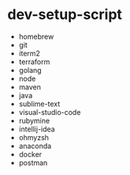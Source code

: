 # dev-setup-script

- homebrew
- git
- iterm2
- terraform
- golang
- node
- maven
- java
- sublime-text
- visual-studio-code
- rubymine
- intellij-idea
- ohmyzsh
- anaconda
- docker
- postman
